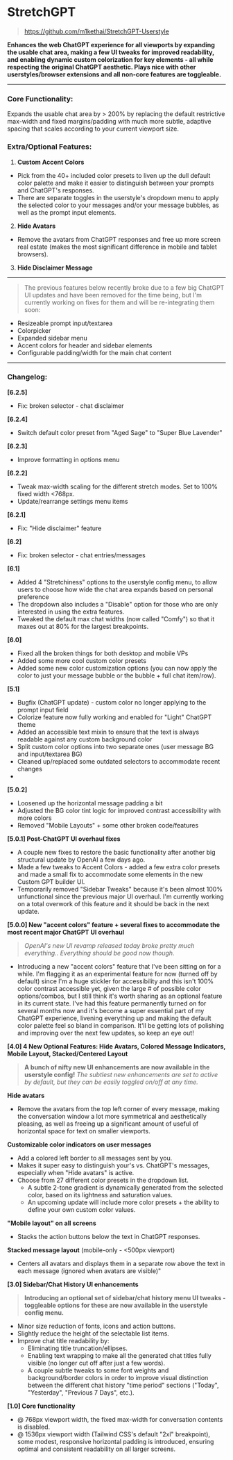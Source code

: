 # **StretchGPT**

> https://github.com/m1kethai/StretchGPT-Userstyle

**Enhances the web ChatGPT experience for all viewports by expanding the usable chat area, making a few UI tweaks for improved readability, and enabling dynamic custom colorization for key elements - all while respecting the original ChatGPT aesthetic. Plays nice with other userstyles/browser extensions and all non-core features are toggleable.**

---

### **Core Functionality:**

Expands the usable chat area by > 200% by replacing the default restrictive max-width and fixed margins/padding with much more subtle, adaptive spacing that scales according to your current viewport size.

### **Extra/Optional Features:**

1. **Custom Accent Colors**
  - Pick from the 40+ included color presets to liven up the dull default color palette and make it easier to distinguish between your prompts and ChatGPT's responses.
  - There are separate toggles in the userstyle's dropdown menu to apply the selected color to your messages and/or your message bubbles, as well as the prompt input elements.
2. **Hide Avatars**
  - Remove the avatars from ChatGPT responses and free up more screen real estate (makes the most significant difference in mobile and tablet browsers).
3. **Hide Disclaimer Message**
---
> The previous features below recently broke due to a few big ChatGPT UI updates and have been removed for the time being, but I'm currently working on fixes for them and will be re-integrating them soon:

- Resizeable prompt input/textarea
- Colorpicker
- Expanded sidebar menu
- Accent colors for header and sidebar elements
- Configurable padding/width for the main chat content
---

### **Changelog:**

**[6.2.5]**
- Fix: broken selector - chat disclaimer 
  
**[6.2.4]**
- Switch default color preset from "Aged Sage" to "Super Blue Lavender"
  
**[6.2.3]**
- Improve formatting in options menu
  
**[6.2.2]**
- Tweak max-width scaling for the different stretch modes. Set to 100% fixed width <768px.
- Update/rearrange settings menu items
  
**[6.2.1]**
- Fix: "Hide disclaimer" feature
  
**[6.2]**
- Fix: broken selector - chat entries/messages
  
**[6.1]**
- Added 4 "Stretchiness" options to the userstyle config menu, to allow users to choose how wide the chat area expands based on personal preference
- The dropdown also includes a "Disable" option for those who are only interested in using the extra features.
- Tweaked the default max chat widths (now called "Comfy") so that it maxes out at 80% for the largest breakpoints.
  
**[6.0]**
- Fixed all the broken things for both desktop and mobile VPs
- Added some more cool custom color presets
- Added some new color customization options (you can now apply the color to just your message bubble or the bubble + full chat item/row).
  
**[5.1]**
- Bugfix (ChatGPT update) - custom color no longer applying to the prompt input field
- Colorize feature now fully working and enabled for "Light" ChatGPT theme
- Added an accessible text mixin to ensure that the text is always readable against any custom background color
- Split custom color options into two separate ones (user message BG and input/textarea BG)
- Cleaned up/replaced some outdated selectors to accommodate recent changes
- 
**[5.0.2]**
- Loosened up the horizontal message padding a bit
- Adjusted the BG color tint logic for improved contrast accessibility with more colors
- Removed "Mobile Layouts" + some other broken code/features

**[5.0.1] Post-ChatGPT UI overhaul fixes**
- A couple new fixes to restore the basic functionality after another big structural update by OpenAI a few days ago.
- Made a few tweaks to Accent Colors - added a few extra color presets and made a small fix to accommodate some elements in the new Custom GPT builder UI.
- Temporarily removed "Sidebar Tweaks" because it's been almost 100% unfunctional since the previous major UI overhaul. I'm currently working on a total overwork of this feature and it should be back in the next update.

**[5.0.0] New "accent colors" feature + several fixes to accommodate the most recent major ChatGPT UI overhaul**
> *OpenAI's new UI revamp released today broke pretty much everything.. Everything should be good now though.*

- Introducing a new "accent colors" feature that I've been sitting on for a while. I'm flagging it as an experimental feature for now (turned off by default) since I'm a huge stickler for accessibility and this isn't 100% color contrast accessible yet, given the large # of possible color options/combos, but I still think it's worth sharing as an optional feature in its current state. I've had this feature permanently turned on for several months now and it's become a super essential part of my ChatGPT experience, livening everything up and making the default color palette feel so bland in comparison. It'll be getting lots of polishing and improving over the next few updates, so keep an eye out!

**[4.0] 4 New Optional Features: Hide Avatars, Colored Message Indicators, Mobile Layout, Stacked/Centered Layout**
> **A bunch of nifty new UI enhancements are now available in the userstyle config!**
> *The subtlest new enhancements are set to active by default, but they can be easily toggled on/off at any time.*

**Hide avatars**
- Remove the avatars from the top left corner of every message, making the conversation window a lot more symmetrical and aesthetically pleasing, as well as freeing up a significant amount of useful of horizontal space for text on smaller viewports.

**Customizable color indicators on user messages**
- Add a colored left border to all messages sent by you.
- Makes it super easy to distinguish your's vs. ChatGPT's messages, especially when "Hide avatars" is active.
- Choose from 27 different color presets in the dropdown list.
  - A subtle 2-tone gradient is dynamically generated from the selected color, based on its lightness and saturation values.
  - An upcoming update will include more color presets + the ability to define your own custom color values.

**"Mobile layout" on all screens**
 - Stacks the action buttons below the text in ChatGPT responses.

**Stacked message layout** (mobile-only - <500px viewport)
 - Centers all avatars and displays them in a separate row above the text in each message (ignored when avatars are visible)"

**[3.0] Sidebar/Chat History UI enhancements**
> **Introducing an optional set of sidebar/chat history menu UI tweaks - toggleable options for these are now available in the userstyle config menu.**

- Minor size reduction of fonts, icons and action buttons.
- Slightly reduce the height of the selectable list items.
- Improve chat title readability by:
  - Eliminating title truncation/ellipses.
  - Enabling text wrapping to make all the generated chat titles fully visible (no longer cut off after just a few words).
  - A couple subtle tweaks to some font weights and background/border colors in order to improve visual distinction between the different chat history "time period" sections ("Today", "Yesterday", "Previous 7 Days", etc.).

**[1.0] Core functionality**
- @ 768px viewport width, the fixed max-width for conversation contents is disabled.
- @ 1536px viewport width (Tailwind CSS's default "2xl" breakpoint), some modest, responsive horizontal padding is introduced, ensuring optimal and consistent readability on all larger screens.
